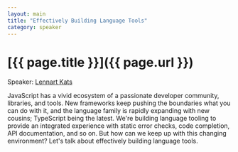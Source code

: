 ```yaml
---
layout: main
title: "Effectively Building Language Tools"
category: speaker
---
```


# [{{ page.title }}]({{ page.url }})

Speaker: <a href="http://www.lclnet.nl/">Lennart Kats</a>

JavaScript has a vivid ecosystem of a passionate developer community,
libraries, and tools. New frameworks keep pushing the boundaries what
you can do with it, and the language family is rapidly expanding with
new cousins; TypeScript being the latest. We're building language
tooling to provide an integrated experience with static error checks,
code completion, API documentation, and so on. But how can we keep up
with this changing environment? Let's talk about effectively building
language tools.

